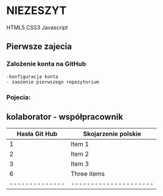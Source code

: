 # NIEZESZYT
HTML5
CSS3
Javascript
## Pierwsze zajecia
### Zalożenie konta na GitHub
    -konfiguracja konta
    - zaożenie pierwszego repozytorium
### Pojecia:

## kolaborator - współpracownik



|Hasła Git Hub |Skojarzenie polskie  |
|--------------|---------------------|
|1             |Item 1               |
|2             |Item 2               |
|3             |Item 3               |
|6             |Three items          |
|--------------|---------------------|

